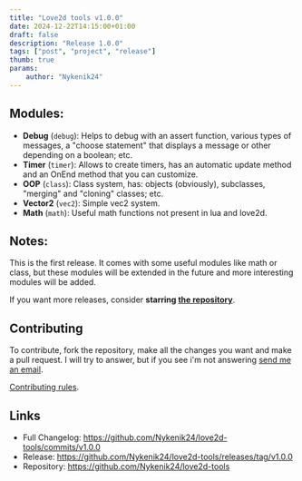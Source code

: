 ```yaml
---
title: "Love2d tools v1.0.0"
date: 2024-12-22T14:15:00+01:00 
draft: false
description: "Release 1.0.0"
tags: ["post", "project", "release"]
thumb: true
params:
    author: "Nykenik24" 
---
```


## Modules:

- **Debug** (`debug`): Helps to debug with an assert function, various types of messages, a "choose statement" that displays a message or other depending on a boolean; etc.
- **Timer** (`timer`): Allows to create timers, has an automatic update method and an OnEnd method that you can customize.
- **OOP** (`class`): Class system, has: objects (obviously), subclasses, "merging" and "cloning" classes; etc.
- **Vector2** (`vec2`): Simple vec2 system.
- **Math** (`math`): Useful math functions not present in lua and love2d.

## Notes:

This is the first release. It comes with some useful modules like math or class, but these modules will be extended in the future and more interesting modules will be added.

If you want more releases, consider **starring [the repository](https://github.com/Nykenik24/love2d-tools)**.

##  Contributing

To contribute, fork the repository, make all the changes you want and make a pull request. I will try to answer, but if you see i'm not answering [send me an email](mailto:Nykenik24@proton.me).

[Contributing rules](https://github.com/Nykenik24/love2d-tools/blob/main/README.md#contributing-rules).

## Links
- Full Changelog: https://github.com/Nykenik24/love2d-tools/commits/v1.0.0
- Release: https://github.com/Nykenik24/love2d-tools/releases/tag/v1.0.0
- Repository: https://github.com/Nykenik24/love2d-tools

